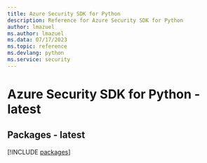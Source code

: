 ```yaml
---
title: Azure Security SDK for Python
description: Reference for Azure Security SDK for Python
author: lmazuel
ms.author: lmazuel
ms.data: 07/17/2023
ms.topic: reference
ms.devlang: python
ms.service: security
---
```

# Azure Security SDK for Python - latest
## Packages - latest
[!INCLUDE [packages](security-index.md)]